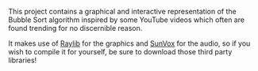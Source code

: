 This project contains a graphical and interactive representation of the Bubble Sort algorithm inspired by some YouTube videos which often are found trending for no discernible reason.

It makes use of [Raylib](https://www.raylib.com/) for the graphics and [SunVox](https://warmplace.ru/soft/sunvox/sunvox_lib.php) for the audio, so if you wish to compile it for yourself, be sure to download those third party libraries!
